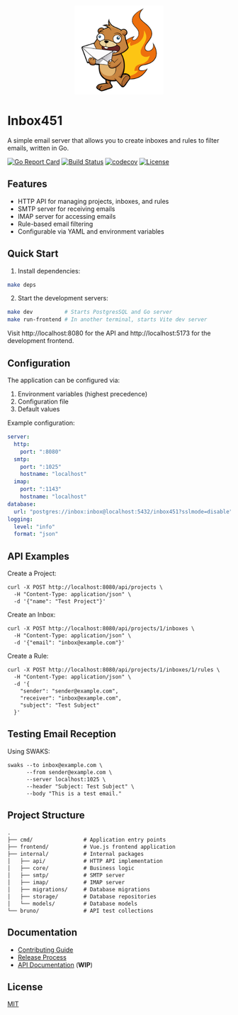 <p align="center">
  <img src="frontend/public/logo.png" alt="Inbox451 Logo" width="200"/>
</p>

# Inbox451

A simple email server that allows you to create inboxes and rules to filter emails, written in Go.

[![Go Report Card](https://goreportcard.com/badge/github.com/inbox451/inbox451)](https://goreportcard.com/report/github.com/inbox451/inbox451)
[![Build Status](https://github.com/inbox451/inbox451/actions/workflows/pull-request.yml/badge.svg)](https://github.com/inbox451/inbox451/actions/workflows/pull-request.yml)
[![codecov](https://codecov.io/gh/inbox451/inbox451/graph/badge.svg?token=4HPWU0V3YD)](https://codecov.io/gh/inbox451/inbox451)
[![License](https://img.shields.io/badge/license-MIT-blue.svg)](LICENSE)

## Features

- HTTP API for managing projects, inboxes, and rules
- SMTP server for receiving emails
- IMAP server for accessing emails
- Rule-based email filtering
- Configurable via YAML and environment variables

## Quick Start

1. Install dependencies:
```bash
make deps
```

2. Start the development servers:
```bash
make dev          # Starts PostgresSQL and Go server
make run-frontend # In another terminal, starts Vite dev server
```

Visit http://localhost:8080 for the API and http://localhost:5173 for the development frontend.

## Configuration

The application can be configured via:
1. Environment variables (highest precedence)
2. Configuration file
3. Default values

Example configuration:
```yaml
server:
  http:
    port: ":8080"
  smtp:
    port: ":1025"
    hostname: "localhost"
  imap:
    port: ":1143"
    hostname: "localhost"
database:
  url: "postgres://inbox:inbox@localhost:5432/inbox451?sslmode=disable"
logging:
  level: "info"
  format: "json"
```

## API Examples

Create a Project:
```shell
curl -X POST http://localhost:8080/api/projects \
  -H "Content-Type: application/json" \
  -d '{"name": "Test Project"}'
```

Create an Inbox:
```shell
curl -X POST http://localhost:8080/api/projects/1/inboxes \
  -H "Content-Type: application/json" \
  -d '{"email": "inbox@example.com"}'
```

Create a Rule:
```shell
curl -X POST http://localhost:8080/api/projects/1/inboxes/1/rules \
  -H "Content-Type: application/json" \
  -d '{
    "sender": "sender@example.com",
    "receiver": "inbox@example.com",
    "subject": "Test Subject"
  }'
```

## Testing Email Reception

Using SWAKS:
```shell
swaks --to inbox@example.com \
      --from sender@example.com \
      --server localhost:1025 \
      --header "Subject: Test Subject" \
      --body "This is a test email."
```

## Project Structure
```
.
├── cmd/                # Application entry points
├── frontend/           # Vue.js frontend application
├── internal/           # Internal packages
│   ├── api/            # HTTP API implementation
│   ├── core/           # Business logic
│   ├── smtp/           # SMTP server
│   ├── imap/           # IMAP server
│   ├── migrations/     # Database migrations
│   ├── storage/        # Database repositories
│   └── models/         # Database models
└── bruno/              # API test collections
```

## Documentation

- [Contributing Guide](CONTRIBUTING.md)
- [Release Process](RELEASE.md)
- [API Documentation](docs/api.md) (**WIP**)

## License

[MIT](LICENSE)
